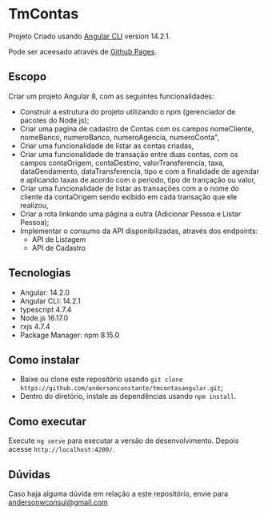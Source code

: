 # TmContas

Projeto Criado usando [Angular CLI](https://github.com/angular/angular-cli) version 14.2.1.

Pode ser aceesado através de [Github Pages](https://github.com/andersonconstante/tmcontasangular).

## Escopo

Criar um projeto Angular 8,  com as seguintes funcionalidades:

- Construir a estrutura do projeto utilizando o npm (gerenciador de pacotes do Node.js);
- Criar uma pagina de cadastro de Contas com os campos nomeCliente, nomeBanco, numeroBanco, numeroAgencia, numeroConta",
- Criar uma funcionalidade de listar as contas criadas,
- Criar uma funcionalidade de transação entre duas contas, com os campos contaOrigem, contaDestino, valorTransferencia, taxa, dataGendamento, dataTransferencia, tipo e com a finalidade de agendar e aplicando taxas de acordo com o período, tipo de trançação ou valor,
- Criar uma funcionalidade de listar as transações com a o nome do cliente da contaOrigem sendo  exibido em cada transação que ele realizou,
- Criar a rota linkando uma página a outra (Adicionar Pessoa e Listar Pessoa);
- Implementar o consumo da API disponibilizadas, através dos endpoints:
	- API de Listagem
	- API de Cadastro

## Tecnologias

- Angular: 14.2.0
- Angular CLI: 14.2.1
- typescript 4.7.4
- Node.js 16.17.0
- rxjs 4.7.4
- Package Manager: npm 8.15.0

## Como instalar

- Baixe ou clone este repositório usando `git clone https://github.com/andersonconstante/tmcontasangular.git`;
- Dentro do diretório, instale as dependências usando `npm install`.

## Como executar

Execute `ng serve` para executar a versão de desenvolvimento. Depois acesse `http://localhost:4200/`.



## Dúvidas
Caso haja alguma dúvida em relação a este repositório, envie para andersonwconsul@gmail.com
